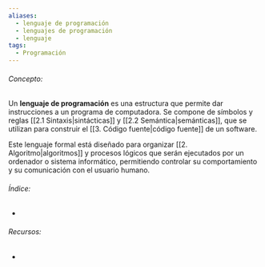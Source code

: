 ```yaml
---
aliases:
  - lenguaje de programación
  - lenguajes de programación
  - lenguaje
tags:
  - Programación
---
```

###### Concepto:

Un **lenguaje de programación** es una estructura que permite dar instrucciones a un programa de computadora. Se compone de símbolos y reglas [[2.1 Sintaxis|sintácticas]] y [[2.2 Semántica|semánticas]], que se utilizan para construir el [[3. Código fuente|código fuente]] de un software. 

Este lenguaje formal está diseñado para organizar [[2. Algoritmo|algoritmos]] y procesos lógicos que serán ejecutados por un ordenador o sistema informático, permitiendo controlar su comportamiento y su comunicación con el usuario humano.

###### Índice:

- 

###### Recursos:

- []()